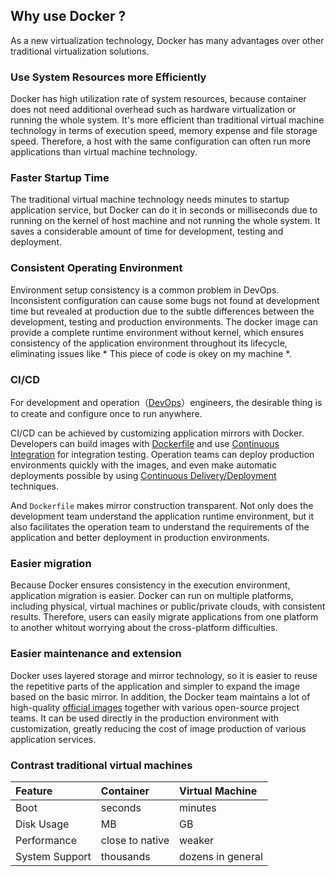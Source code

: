 ## Why use Docker ?
As a new virtualization technology, Docker has many advantages over
other traditional virtualization solutions.

### Use System Resources more Efficiently

Docker has high utilization rate of system resources, because container does not need additional overhead such as hardware virtualization or running the whole system. It's more efficient than traditional virtual machine technology in terms of execution speed, memory expense and file storage speed. Therefore, a host with the same configuration can often run more applications than virtual machine technology.

### Faster Startup Time

The traditional virtual machine technology needs minutes to startup application service, but Docker can do it in seconds or milliseconds due to running on the kernel of host machine and not running the whole system. It saves a considerable amount of time for development, testing and deployment.

### Consistent Operating Environment

Environment setup consistency is a common problem in DevOps. Inconsistent configuration can cause some bugs not found at development time but revealed at production due to the subtle differences between the development, testing and production environments. The docker image can provide a complete runtime environment without kernel, which ensures consistency of the application environment throughout its lifecycle, eliminating issues like * This piece of code is okey on my machine *.


### CI/CD

For development and operation（[DevOps](https://zh.wikipedia.org/wiki/DevOps)）engineers, the desirable thing is to create and configure once to run anywhere.

CI/CD can be achieved by customizing application mirrors with Docker. Developers can build images with [Dockerfile](../image/dockerfile/) and use [Continuous Integration](https://en.wikipedia.org/wiki/Continuous_integration) for integration testing. Operation teams can deploy production environments quickly with the images, and even make automatic deployments possible by using [Continuous Delivery/Deployment](https://en.wikipedia.org/wiki/Continuous_delivery) techniques.

And `Dockerfile` makes mirror construction transparent. Not only does the development team understand the application runtime environment, but it also facilitates the operation team to understand the requirements of the application and better deployment in production environments.

### Easier migration

Because Docker ensures consistency in the execution environment, application migration is easier. Docker can run on multiple platforms, including physical, virtual machines or public/private clouds, with consistent results. Therefore, users can easily migrate applications from one platform to another whitout worrying about the cross-platform difficulties.

### Easier maintenance and extension

Docker uses layered storage and mirror technology, so it is easier to reuse the repetitive parts of the application and simpler to expand the image based on the basic mirror. In addition, the Docker team maintains a lot of high-quality [official images](https://hub.docker.com/search/?type=image&image_filter=official) together with various open-source project teams. It can be used directly in the production environment with customization, greatly reducing the cost of image production of various application services.

### Contrast traditional virtual machines

|   Feature      |   Container        |   Virtual Machine   |
| :--------      | :--------          | :----------         |
| Boot           | seconds            | minutes             |
| Disk Usage     | MB                 | GB                  |
| Performance    | close to native    | weaker              |
| System Support | thousands          | dozens in general   |
